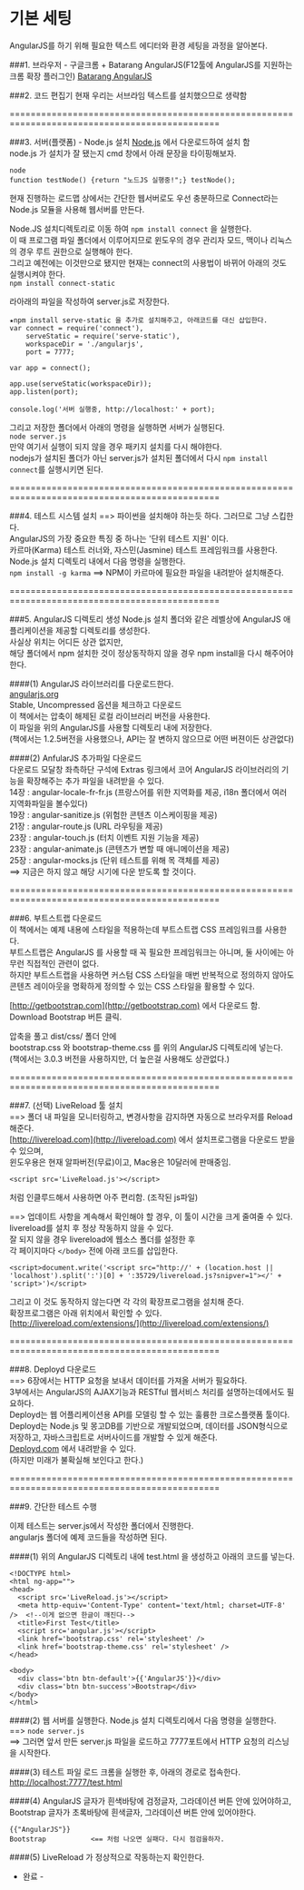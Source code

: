 # 기본 세팅

AngularJS를 하기 위해 필요한 텍스트 에디터와 환경 세팅을 과정을 알아본다.  

###1. 브라우저 - 구글크롬 + Batarang AngularJS(F12툴에 AngularJS를 지원하는 크롬 확장 플러그인)
[Batarang AngularJS](https://chrome.google.com/webstore/detail/angularjs-batarang/ighdmehidhipcmcojjgiloacoafjmpfk?hl=ko)

###2. 코드 편집기
현재 우리는 서브라임 텍스트를 설치했으므로 생략함  

==============================================================================================

###3. 서버(플랫폼) - Node.js 설치
[Node.js](https://nodejs.org/) 에서 다운로드하여 설치 함  
node.js 가 설치가 잘 됐는지 cmd 창에서 아래 문장을 타이핑해보자.  
```
node
function testNode() {return "노드JS 실행중!";} testNode();
```

현재 진행하는 로드맵 상에서는 간단한 웹서버로도 우선 충분하므로 Connect라는 Node.js 모듈을 사용해 웹서버를 만든다.  

Node.JS 설치디렉토리로 이동 하여 `npm install connect` 을 실행한다.  
이 때 프로그램 파일 폴더에서 이루어지므로 윈도우의 경우 관리자 모드, 맥이나 리눅스의 경우 루트 권한으로 실행해야 한다.  
그리고 예전에는 이것만으로 됐지만 현재는 connect의 사용법이 바뀌어 아래의 것도 실행시켜야 한다.  
`npm install connect-static`

라아래의 파일을 작성하여 server.js로 저장한다.  
```
★npm install serve-static 을 추가로 설치해주고, 아래코드를 대신 삽입한다.  
var connect = require('connect'),
    serveStatic = require('serve-static'),
    workspaceDir = './angularjs',
    port = 7777;

var app = connect();

app.use(serveStatic(workspaceDir));
app.listen(port);

console.log('서버 실행중, http://localhost:' + port);
```
그리고 저장한 폴더에서 아래의 명령을 실행하면 서버가 실행된다.  
`node server.js`  
만약 여기서 실행이 되지 않을 경우 패키지 설치를 다시 해야한다.  
nodejs가 설치된 폴더가 아닌 server.js가 설치된 폴더에서 다시 `npm install connect`를 실행시키면 된다.  

==============================================================================================


###4. 테스트 시스템 설치  ==>  파이썬을 설치해야 하는듯 하다. 그러므로 그냥 스킵한다.  
AngularJS의 가장 중요한 특징 중 하나는 '단위 테스트 지원' 이다.  
카르마(Karma) 테스트 러너와, 자스민(Jasmine) 테스트 프레임워크를 사용한다.  
Node.js 설치 디렉토리 내에서 다음 명령을 실행한다.  
`npm install -g karma`  ==> NPM이 카르마에 필요한 파일을 내려받아 설치해준다.  

==============================================================================================


###5. AngularJS 디렉토리 생성
Node.js 설치 폴더와 같은 레벨상에 AngularJS 애플리케이션을 제공할 디렉토리를 생성한다.  
사실상 위치는 어디든 상관 없지만,  
해당 폴더에서 npm 설치한 것이 정상동작하지 않을 경우 npm install을 다시 해주어야 한다.  

####(1) AngularJS 라이브러리를 다운로드한다.  
  [angularjs.org](http://angularjs.org)  
   Stable, Uncompressed 옵션을 체크하고 다운로드  
   이 책에서는 압축이 해제된 로컬 라이브러리 버전을 사용한다.  
   이 파일을 위의 AngularJS를 사용할 디렉토리 내에 저장한다.  
   (책에서는 1.2.5버전을 사용했으나, API는 잘 변하지 않으므로 어떤 버젼이든 상관없다)  

####(2) AnfularJS 추가파일 다운로드  
   다운로드 모달창 좌측하단 구석에 Extras 링크에서 코어 AngularJS 라이브러리의 기능을 확장해주는 추가 파일을 내려받을 수 있다.  
   14장 : angular-locale-fr-fr.js  (프랑스어를 위한 지역화를 제공, i18n 폴더에서 여러 지역화파일을 볼수있다)  
   19장 : angular-sanitize.js  (위험한 콘텐츠 이스케이핑을 제공)  
   21장 : angular-route.js  (URL 라우팅을 제공)  
   23장 : angular-touch.js  (터치 이벤트 지원 기능을 제공)  
   23장 : angular-animate.js  (콘텐츠가 변할 때 애니메이션을 제공)  
   25장 : angular-mocks.js  (단위 테스트를 위해 목 객체를 제공)  
   ==> 지금은 하지 않고 해당 시기에 다운 받도록 할 것이다.  


==============================================================================================


###6. 부트스트랩 다운로드  
이 책에서는 예제 내용에 스타일을 적용하는데 부트스트랩 CSS 프레임워크를 사용한다.  
부트스트랩은 AngularJS 를 사용할 때 꼭 필요한 프레임워크는 아니며, 둘 사이에는 아무런 직접적인 관련이 없다.  
하지만 부트스트랩을 사용하면 커스텀 CSS 스타일을 매번 반복적으로 정의하지 않아도 콘텐츠 레이아웃을 명확하게 정의할 수 있는 CSS 스타일을 활용할 수 있다.  

[http://getbootstrap.com](http://getbootstrap.com) 에서 다운로드 함.  
Download Bootstrap 버튼 클릭.  

압축을 풀고 dist/css/ 폴더 안에  
  bootstrap.css 와 bootstrap-theme.css 를 위의 AngularJS 디렉토리에 넣는다.  
(책에서는 3.0.3 버전을 사용하지만, 더 높은걸 사용해도 상관없다.)  


==============================================================================================


###7. (선택) LiveReload 툴 설치  
==> 폴더 내 파일을 모니터링하고, 변경사항을 감지하면 자동으로 브라우저를 Reload 해준다.  
[http://livereload.com](http://livereload.com)  에서 설치프로그램을 다운로드 받을수 있으며,  
윈도우용은 현재 알파버전(무료)이고, Mac용은 10달러에 판매중임.  
```
<script src='LiveReload.js'></script>
```
처럼 인클루드해서 사용하면 아주 편리함. (조작된 js파일)  

==> 업데이트 사항을 계속해서 확인해야 할 경우, 이 툴이 시간을 크게 줄여줄 수 있다.  
livereload를 설치 후 정상 작동하지 않을 수 있다.  
잘 되지 않을 경우 livereload에 웹소스 폴더를 설정한 후  
각 페이지마다 `</body>` 전에 아래 코드를 삽입한다.  
```
<script>document.write('<script src="http://' + (location.host || 'localhost').split(':')[0] + ':35729/livereload.js?snipver=1"></' + 'script>')</script>
```
그리고 이 것도 동작하지 않는다면 각 각의 확장프로그램을 설치해 준다.  
확장프로그램은 아래 위치에서 확인할 수 있다.  
[http://livereload.com/extensions/](http://livereload.com/extensions/)

==============================================================================================


###8. Deployd 다운로드  
==> 6장에서는 HTTP 요청을 보내서 데이터를 가져올 서버가 필요하다.  
    3부에서는 AngularJS의 AJAX기능과 RESTful 웹서비스 처리를 설명하는데에서도 필요하다.  
Deployd는 웹 어플리케이션용 API를 모델링 할 수 있는 훌륭한 크로스플랫폼 툴이다.  
Deployd는 Node.js 및 몽고DB를 기반으로 개발되었으며, 데이터를 JSON형식으로 저장하고, 자바스크립트로 서버사이드를 개발할 수 있게 해준다.  
[Deployd.com](http://Deployd.com) 에서 내려받을 수 있다.  
(하지만 미래가 불확실해 보인다고 한다.)  


==============================================================================================


###9. 간단한 테스트 수행

이제 테스트는 server.js에서 작성한 폴더에서 진행한다.  
angularjs 폴더에 예제 코드들을 작성하면 된다.  

####(1) 위의 AngularJS 디렉토리 내에 test.html 을 생성하고 아래의 코드를 넣는다.
```
<!DOCTYPE html>
<html ng-app="">
<head>
  <script src='LiveReload.js'></script>
  <meta http-equiv='Content-Type' content='text/html; charset=UTF-8' />  <!--이게 없으면 한글이 깨진다-->
  <title>First Test</title>
  <script src='angular.js'></script>
  <link href='bootstrap.css' rel='stylesheet' />
  <link href='bootstrap-theme.css' rel='stylesheet' />
</head>

<body>
  <div class='btn btn-default'>{{'AngularJS'}}</div>
  <div class='btn btn-success'>Bootstrap</div>
</body>
</html>
```

####(2) 웹 서버를 실행한다.
Node.js 설치 디렉토리에서 다음 명령을 실행한다.  
==> `node server.js`  
==> 그러면 앞서 만든 server.js 파일을 로드하고 7777포트에서 HTTP 요청의 리스닝을 시작한다.  


####(3) 테스트 파일 로드
크롬을 실행한 후, 아래의 경로로 접속한다.
[http://localhost:7777/test.html](http://localhost:7777/test.html)


####(4) AngularJS 글자가 흰색바탕에 검정글자, 그라데이션 버튼 안에 있어야하고,
    Bootstrap 글자가 초록바탕에 흰색글자, 그라데이션 버튼 안에 있어야한다.  
```
{{"AngularJS"}}
Bootstrap           <== 처럼 나오면 실패다. 다시 점검을하자.
```


####(5) LiveReload 가 정상적으로 작동하는지 확인한다.





- 완료 -
































